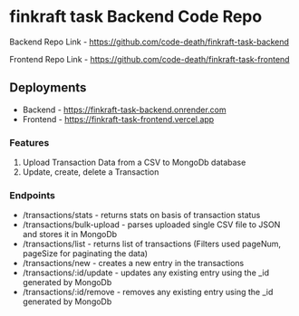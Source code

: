 # finkraft task Backend Code Repo

Backend Repo Link - https://github.com/code-death/finkraft-task-backend

Frontend Repo Link - https://github.com/code-death/finkraft-task-frontend

## Deployments

- Backend - https://finkraft-task-backend.onrender.com
- Frontend - https://finkraft-task-frontend.vercel.app

### Features 

1. Upload Transaction Data from a CSV to MongoDb database
2. Update, create, delete a Transaction

### Endpoints

- /transactions/stats - returns stats on basis of transaction status
- /transactions/bulk-upload - parses uploaded single CSV file to JSON and stores it in MongoDb
- /transactions/list - returns list of transactions (Filters used pageNum, pageSize for paginating the data)
- /transactions/new - creates a new entry in the transactions
- /transactions/:id/update - updates any existing entry using the _id generated by MongoDb
- /transactions/:id/remove - removes any existing entry using the _id generated by MongoDb

